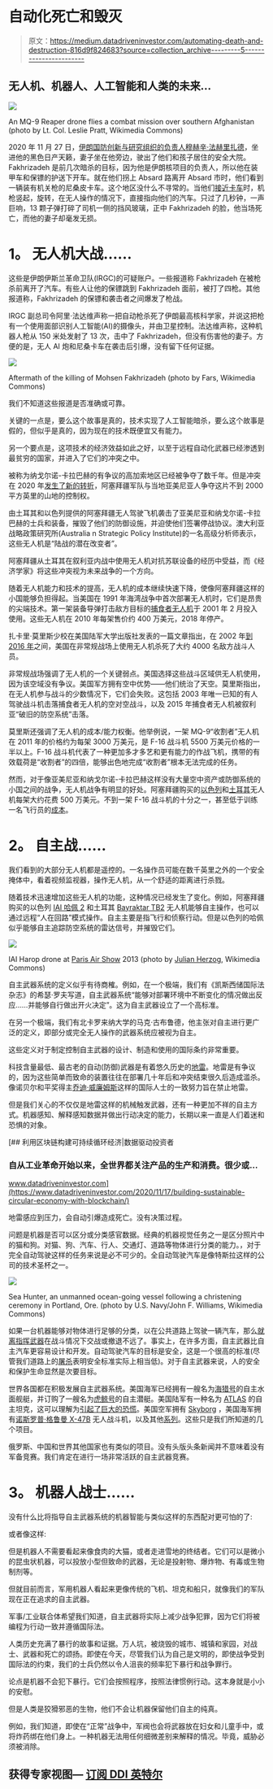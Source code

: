 # 自动化死亡和毁灭

> 原文：<https://medium.datadriveninvestor.com/automating-death-and-destruction-816d9f824683?source=collection_archive---------5----------------------->

## 无人机、机器人、人工智能和人类的未来…

![](img/5c09ab7ae062ecf4d7068ed9787c5d08.png)

An MQ-9 Reaper drone flies a combat mission over southern Afghanistan (photo by Lt. Col. Leslie Pratt, Wikimedia Commons)

2020 年 11 月 27 日，[伊朗国防创新与研究组织的负责人穆赫辛·法赫里扎德](https://en.wikipedia.org/wiki/Mohsen_Fakhrizadeh#Personal_life)，坐进他的黑色日产天籁，妻子坐在他旁边，驶出了他们和孩子居住的安全大院。Fakhrizadeh 是前几次暗杀的目标，因为他是伊朗核项目的负责人，所以他在装甲车和保镖的护送下开车。就在他们拐上 Absard 路离开 Absard 市时，他们看到一辆装有机关枪的尼桑皮卡车。这个地区没什么不寻常的。当他们[接近卡车](https://www.bbc.com/news/world-middle-east-55214359)时，机枪竖起，旋转，在无人操作的情况下，直接指向他们的汽车。只过了几秒钟，一声巨响，13 颗子弹打碎了司机一侧的挡风玻璃，正中 Fakhrizadeh 的脸，他当场死亡，而他的妻子却毫发无损。

# **1。** **无人机大战……**

这些是伊朗伊斯兰革命卫队(IRGC)的可疑账户。一些报道称 Fakhrizadeh 在被枪杀前离开了汽车。有些人让他的保镖跳到 Fakhrizadeh 面前，被打了四枪。其他报道称，Fakhrizadeh 的保镖和袭击者之间爆发了枪战。

IRGC 副总司令阿里·法达维声称一把自动枪杀死了伊朗最高核科学家，并说这把枪有一个使用面部识别人工智能(AI)的摄像头，并由卫星控制。法达维声称，这种机器人枪从 150 米处发射了 13 次，击中了 Fakhrizadeh，但没有伤害他的妻子。方便的是，无人 AI 炮和尼桑卡车在袭击后引爆，没有留下任何证据。

![](img/a9d6121d67d069014aa45a4c2d8b4337.png)

Aftermath of the killing of Mohsen Fakhrizadeh (photo by Fars, Wikimedia Commons)

我们不知道这些报道是否准确或可靠。

关键的一点是，要么这个故事是真的，技术实现了人工智能暗杀，要么这个故事是假的，但似乎是真的，因为现在的技术既便宜又有能力。

另一个要点是，这项技术的经济效益如此之好，以至于远程自动化武器已经渗透到最贫穷的国家，并进入了它们的冲突之中。

被称为纳戈尔诺-卡拉巴赫的有争议的高加索地区已经被争夺了数千年。但是冲突在 2020 年[发生了新的转折](https://en.wikipedia.org/wiki/2020_Nagorno-Karabakh_war)，阿塞拜疆军队与当地亚美尼亚人争夺这片不到 2000 平方英里的山地的控制权。

由土耳其和以色列提供的阿塞拜疆无人驾驶飞机袭击了亚美尼亚和纳戈尔诺-卡拉巴赫的士兵和装备，摧毁了他们的防御设施，并迫使他们签署停战协议。澳大利亚战略政策研究所(Australia n Strategic Policy Institute)的一名高级分析师表示，这些无人机是“陆战的潜在改变者”。

阿塞拜疆从土耳其在叙利亚内战中使用无人机对抗苏联设备的经历中受益，而《经济学家》将这些冲突视为未来战争的一个方向。

随着无人机能力和技术的提高，无人机的成本继续快速下降，使像阿塞拜疆这样的小国能够负担得起。当美国在 1991 年海湾战争中首次部署无人机时，它们是昂贵的尖端技术。第一架装备导弹打击敌方目标的[捕食者无人机](https://en.wikipedia.org/wiki/General_Atomics_MQ-1_Predator)于 2001 年 2 月投入使用。这些无人机在 2010 年每架售价约 400 万美元，2018 年停产。

扎卡里·莫里斯少校在美国陆军大学出版社发表的一篇文章指出，在 2002 年[到 2016 年](https://www.armyupress.army.mil/Journals/Military-Review/English-Edition-Archives/May-June-2018/US-Drones-Smaller-Less-Capable-Drones-for-the-Near-Future/)之间，美国在非常规战场上使用无人机杀死了大约 4000 名敌方战斗人员。

非常规战场强调了无人机的一个关键弱点。美国选择这些战斗区域供无人机使用，因为该空域没有争议。美国军方拥有空中优势——他们统治了天空。莫里斯指出，在无人机参与战斗的少数情况下，它们会失败。这包括 2003 年唯一已知的有人驾驶战斗机击落捕食者无人机的空对空战斗，以及 2015 年捕食者无人机被叙利亚“破旧的防空系统”击落。

莫里斯还强调了无人机的成本/能力权衡。他举例说，一架 MQ-9“收割者”无人机在 2011 年的价格约为每架 3000 万美元，是 F-16 战斗机 5500 万美元价格的一半以上。F-16 战斗机代表了一种更加多才多艺和更有能力的作战飞机，携带的有效载荷是“收割者”的四倍，能够出色地完成“收割者”根本无法完成的任务。

然而，对于像亚美尼亚和纳戈尔诺-卡拉巴赫这样没有大量空中资产或防御系统的小国之间的战争，无人机战争有明显的好处。阿塞拜疆购买的[以色列](https://en.wikipedia.org/wiki/IAI_Harop)和[土耳其](https://en.wikipedia.org/wiki/Bayraktar_TB2)无人机每架大约花费 500 万美元。不到一架 F-16 战斗机的十分之一，甚至低于训练一名飞行员的[成本](https://www.rand.org/content/dam/rand/pubs/research_reports/RR2400/RR2415/RAND_RR2415.pdf)。

# **2。** **自主战……**

我们看到的大部分无人机都是遥控的。一名操作员可能在数千英里之外的一个安全掩体中，看着视频监视器，操作无人机，从一个舒适的距离进行杀戮。

随着技术迅速增加这些无人机的功能，这种情况已经发生了变化。例如，阿塞拜疆购买的以色列 [IAI 哈佩 2](https://en.wikipedia.org/wiki/IAI_Harop) 和土耳其 [Bayraktar TB2](https://en.wikipedia.org/wiki/Bayraktar_TB2) 无人机能够自主操作，也可以通过远程“人在回路”模式操作。自主主要是指飞行和侦察行动。但是以色列的哈佩似乎能够自主追踪防空系统的雷达信号，并摧毁它们。

![](img/5534317a055784add2145e213bc3ec1f.png)

IAI Harop drone at [Paris Air Show](https://en.wikipedia.org/wiki/Paris_Air_Show) 2013 (photo by [Julian Herzog](https://commons.wikimedia.org/wiki/User:Julian_Herzog), Wikimedia Commons)

自主武器系统的定义似乎有待商榷。例如，在一个极端，我们有《凯斯西储国际法杂志》的希瑟·罗夫写道，自主武器系统“能够对部署环境中不断变化的情况做出反应……并能够自行做出开火决定”。这为自主武器设立了一个高标准。

在另一个极端，我们有北卡罗来纳大学的马克·古布鲁德，他主张对自主进行更广泛的定义，即部分或完全无人操作的武器系统应被视为自主。

这些定义对于制定控制自主武器的设计、制造和使用的国际条约非常重要。

科技含量最低、最古老的自动(防御)武器是有着悠久历史的[地雷](https://en.wikipedia.org/wiki/Land_mine)。地雷是有争议的，因为这些简单而致命的装置往往在部署几十年后和冲突结束很久后造成滥杀。像诺贝尔和平奖得主[乔迪·威廉姆斯](https://en.wikipedia.org/wiki/Jody_Williams)这样的国际人士的一致努力旨在禁止地雷。

但是我们关心的不仅仅是地雷这样的机械触发武器，还有一种更加不祥的自主方式。机器感知、解释感知数据并做出行动决定的能力，长期以来一直是人们着迷和恐惧的对象。

[](https://www.datadriveninvestor.com/2020/11/17/building-sustainable-circular-economy-with-blockchain/) [## 利用区块链构建可持续循环经济|数据驱动投资者

### 自从工业革命开始以来，全世界都关注产品的生产和消费。很少或…

www.datadriveninvestor.com](https://www.datadriveninvestor.com/2020/11/17/building-sustainable-circular-economy-with-blockchain/) 

地雷感应到压力，会自动引爆造成死亡。没有决策过程。

问题是机器是否可以区分或分类感官数据。经典的机器视觉任务之一是区分照片中的猫和狗。对猫、狗、汽车、行人、交通灯、道路等物体进行分类的能力。，对于完全自动驾驶这样的任务来说是必不可少的。全自动驾驶汽车是像特斯拉这样的公司的技术圣杯之一。

![](img/573b1587cf147d6f01fd8a377ef5df4d.png)

Sea Hunter, an unmanned ocean-going vessel following a christening ceremony in Portland, Ore. (photo by U.S. Navy/John F. Williams, Wikimedia Commons)

如果一台机器能够对物体进行足够的分类，以在公共道路上驾驶一辆汽车，那么[就离指挥武器](https://www.vox.com/2019/6/21/18691459/killer-robots-lethal-autonomous-weapons-ai-war)在战斗情况下交战或撤退不远了。事实上，在许多方面，自主武器比自主汽车更容易设计和开发。自动驾驶汽车的目标是安全，这是一个很高的标准(尽管我们道路上的[屠杀](https://en.wikipedia.org/wiki/Motor_vehicle_fatality_rate_in_U.S._by_year)表明安全标准实际上相当低)。对于自主武器来说，人的安全和保护生命显然是次要目标。

世界各国都在积极发展自主武器系统。美国海军已经拥有一艘名为[海猎号](https://www.maritime-executive.com/article/u-s-navy-moves-forward-with-its-autonomous-vessel-program)的自主水面舰艇，并订购了一艘名为[虎鲸号](https://www.popularmechanics.com/military/navy-ships/a26344025/navy-extra-large-unmanned-submarines-boeing/)的自主潜艇。美国陆军有一种名为 [ATLAS](https://www.defenseone.com/technology/2019/03/us-military-changing-killing-machine-robo-tank-program-after-controversy/155256/) 的自主坦克，这可以理解为[引起了巨大的恐慌](https://qz.com/1571597/the-us-army-changed-how-it-describes-ai-powered-firing-by-tanks/)。美国空军拥有 [Skyborg](https://www.airforcemag.com/meet-the-future-unmanned-force/) ，美国海军拥有[诺斯罗普·格鲁曼 X-47B](https://en.wikipedia.org/wiki/Northrop_Grumman_X-47B) 无人战斗机，以及其他[系列](https://www.naval-technology.com/features/us-navy-drones/)。这些只是我们所知道的几个项目。

俄罗斯、中国和世界其他国家也有类似的项目。没有头版头条新闻并不意味着没有军备竞赛。我们肯定在进行一场非常活跃的自主武器竞赛。

# **3。** **机器人战士……**

没有什么比将指导自主武器系统的机器智能与类似这样的东西配对更可怕的了:

或者像这样:

但是机器人不需要看起来像食肉的大猫，或者走进雪地的终结者。它们可以是微小的昆虫状机器，可以投放小型但致命的武器，无论是投射物、爆炸物、有毒或生物制剂等。

但就目前而言，军用机器人看起来更像传统的飞机、坦克和船只，就像我们的军队现在正在追求的自主武器。

军事/工业联合体希望我们知道，自主武器将实际上减少战争犯罪，因为它们将被编程为行动一致并遵循国际法。

人类历史充满了暴行的故事和证据。万人坑，被烧毁的城市、城镇和家园，对战士、武器和死亡的颂扬。即使在今天，尽管我们认为自己是文明的，即使战争受到国际法的约束，我们的士兵仍然以令人沮丧的频率犯下暴行和战争罪行。

论点是机器不会犯下暴行。它们会按照程序，按照法律惯例行动。这本身就是小小的安慰。

但是人类是狡猾邪恶的生物，他们不会让机器保留他们自主的纯真。

例如，我们知道，即使在“正常”战争中，军阀也会将武器放在妇女和儿童手中，或将炸药绑在他们身上。一种机器无法用任何细微差别来解释的情况。毕竟，威胁必须被消除。

## 获得专家视图— [订阅 DDI 英特尔](https://datadriveninvestor.com/ddi-intel)
